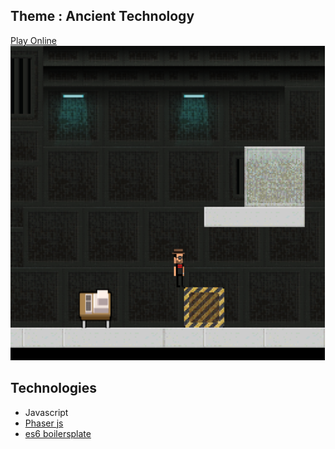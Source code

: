 ## Theme  : Ancient Technology
[Play Online](https://guillaume-gomez.github.io/LD36/build/)
![Game](./preview.png "ScreenShot")

## Technologies
- Javascript
- [Phaser js](http://phaser.io/)
- [es6 boilersplate](https://github.com/belohlavek/phaser-es6-boilerplate)


